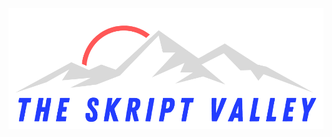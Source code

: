 ![Skript Valley Banner](https://raw.githubusercontent.com/skriptvalley/skriptvalley.github.io/main/images/logo.png)
